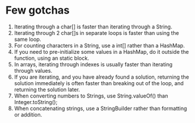 # Few gotchas

1. Iterating through a char[] is faster than iterating through a String.
2. Iterating through 2 char[]s in separate loops is faster than using the same loop.
3. For counting characters in a String, use a int[] rather than a HashMap.
4. If you need to pre-initialize some values in a HashMap, do it outside the function, using an static block.
5. In arrays, iterating through indexes is usually faster than iterating through values.
6. If you are iterating, and you have already found a solution, returning the solution immediately is often faster than
   breaking out of the loop, and returning the solution later.
7. When converting numbers to Strings, use String.valueOf() than Integer.toString();
8. When concatenating strings, use a StringBuilder rather than formatting or addition.